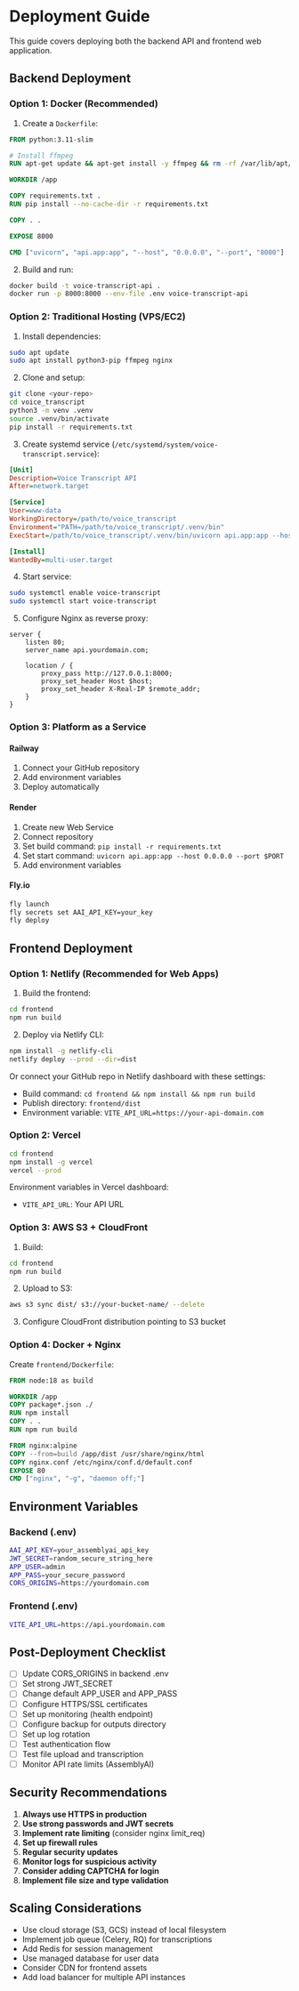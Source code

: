 # Deployment Guide

This guide covers deploying both the backend API and frontend web application.

## Backend Deployment

### Option 1: Docker (Recommended)

1. Create a `Dockerfile`:
```dockerfile
FROM python:3.11-slim

# Install ffmpeg
RUN apt-get update && apt-get install -y ffmpeg && rm -rf /var/lib/apt/lists/*

WORKDIR /app

COPY requirements.txt .
RUN pip install --no-cache-dir -r requirements.txt

COPY . .

EXPOSE 8000

CMD ["uvicorn", "api.app:app", "--host", "0.0.0.0", "--port", "8000"]
```

2. Build and run:
```bash
docker build -t voice-transcript-api .
docker run -p 8000:8000 --env-file .env voice-transcript-api
```

### Option 2: Traditional Hosting (VPS/EC2)

1. Install dependencies:
```bash
sudo apt update
sudo apt install python3-pip ffmpeg nginx
```

2. Clone and setup:
```bash
git clone <your-repo>
cd voice_transcript
python3 -m venv .venv
source .venv/bin/activate
pip install -r requirements.txt
```

3. Create systemd service (`/etc/systemd/system/voice-transcript.service`):
```ini
[Unit]
Description=Voice Transcript API
After=network.target

[Service]
User=www-data
WorkingDirectory=/path/to/voice_transcript
Environment="PATH=/path/to/voice_transcript/.venv/bin"
ExecStart=/path/to/voice_transcript/.venv/bin/uvicorn api.app:app --host 0.0.0.0 --port 8000

[Install]
WantedBy=multi-user.target
```

4. Start service:
```bash
sudo systemctl enable voice-transcript
sudo systemctl start voice-transcript
```

5. Configure Nginx as reverse proxy:
```nginx
server {
    listen 80;
    server_name api.yourdomain.com;

    location / {
        proxy_pass http://127.0.0.1:8000;
        proxy_set_header Host $host;
        proxy_set_header X-Real-IP $remote_addr;
    }
}
```

### Option 3: Platform as a Service

#### Railway
1. Connect your GitHub repository
2. Add environment variables
3. Deploy automatically

#### Render
1. Create new Web Service
2. Connect repository
3. Set build command: `pip install -r requirements.txt`
4. Set start command: `uvicorn api.app:app --host 0.0.0.0 --port $PORT`
5. Add environment variables

#### Fly.io
```bash
fly launch
fly secrets set AAI_API_KEY=your_key
fly deploy
```

## Frontend Deployment

### Option 1: Netlify (Recommended for Web Apps)

1. Build the frontend:
```bash
cd frontend
npm run build
```

2. Deploy via Netlify CLI:
```bash
npm install -g netlify-cli
netlify deploy --prod --dir=dist
```

Or connect your GitHub repo in Netlify dashboard with these settings:
- Build command: `cd frontend && npm install && npm run build`
- Publish directory: `frontend/dist`
- Environment variable: `VITE_API_URL=https://your-api-domain.com`

### Option 2: Vercel

```bash
cd frontend
npm install -g vercel
vercel --prod
```

Environment variables in Vercel dashboard:
- `VITE_API_URL`: Your API URL

### Option 3: AWS S3 + CloudFront

1. Build:
```bash
cd frontend
npm run build
```

2. Upload to S3:
```bash
aws s3 sync dist/ s3://your-bucket-name/ --delete
```

3. Configure CloudFront distribution pointing to S3 bucket

### Option 4: Docker + Nginx

Create `frontend/Dockerfile`:
```dockerfile
FROM node:18 as build

WORKDIR /app
COPY package*.json ./
RUN npm install
COPY . .
RUN npm run build

FROM nginx:alpine
COPY --from=build /app/dist /usr/share/nginx/html
COPY nginx.conf /etc/nginx/conf.d/default.conf
EXPOSE 80
CMD ["nginx", "-g", "daemon off;"]
```

## Environment Variables

### Backend (.env)
```bash
AAI_API_KEY=your_assemblyai_api_key
JWT_SECRET=random_secure_string_here
APP_USER=admin
APP_PASS=your_secure_password
CORS_ORIGINS=https://yourdomain.com
```

### Frontend (.env)
```bash
VITE_API_URL=https://api.yourdomain.com
```

## Post-Deployment Checklist

- [ ] Update CORS_ORIGINS in backend .env
- [ ] Set strong JWT_SECRET
- [ ] Change default APP_USER and APP_PASS
- [ ] Configure HTTPS/SSL certificates
- [ ] Set up monitoring (health endpoint)
- [ ] Configure backup for outputs directory
- [ ] Set up log rotation
- [ ] Test authentication flow
- [ ] Test file upload and transcription
- [ ] Monitor API rate limits (AssemblyAI)

## Security Recommendations

1. **Always use HTTPS in production**
2. **Use strong passwords and JWT secrets**
3. **Implement rate limiting** (consider nginx limit_req)
4. **Set up firewall rules**
5. **Regular security updates**
6. **Monitor logs for suspicious activity**
7. **Consider adding CAPTCHA for login**
8. **Implement file size and type validation**

## Scaling Considerations

- Use cloud storage (S3, GCS) instead of local filesystem
- Implement job queue (Celery, RQ) for transcriptions
- Add Redis for session management
- Use managed database for user data
- Consider CDN for frontend assets
- Add load balancer for multiple API instances
